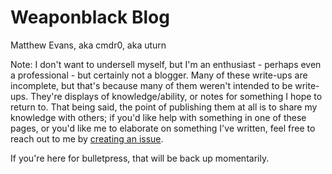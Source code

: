 # Weaponblack Blog
Matthew Evans, aka cmdr0, aka uturn

Note: I don't want to undersell myself, but I'm an enthusiast - perhaps even a professional - but certainly not a blogger.  Many of these write-ups are incomplete, but that's because many of them weren't intended to be write-ups.  They're displays of knowledge/ability, or notes for something I hope to return to.  That being said, the point of publishing them at all is to share my knowledge with others; if you'd like help with something in one of these pages, or you'd like me to elaborate on something I've written, feel free to reach out to me by [creating an issue](https://github.com/cmdr0/cmdr0.github.io/issues).

If you're here for bulletpress, that will be back up momentarily.